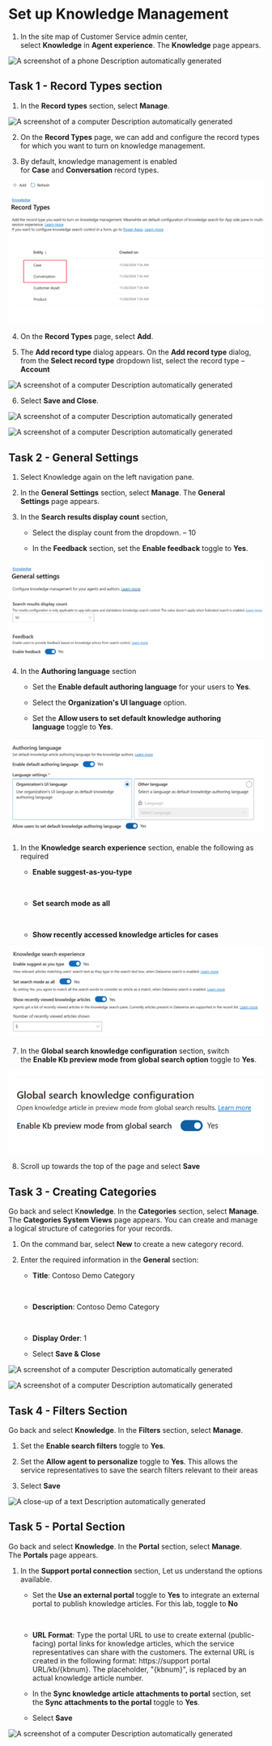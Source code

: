 # Set up Knowledge Management

1.  In the site map of Customer Service admin center,
    select **Knowledge** in **Agent experience**. The **Knowledge** page
    appears.

![A screenshot of a phone Description automatically
generated](./media/media17/image1.png)

## Task 1 - Record Types section

1.  In the **Record types** section, select **Manage**.

![A screenshot of a computer Description automatically
generated](./media/media17/image2.png)

2.  On the **Record Types** page, we can add and configure the record
    types for which you want to turn on knowledge management.

3.  By default, knowledge management is enabled
    for **Case** and **Conversation** record types.

![](./media/media17/image3.png)

4.  On the **Record Types** page, select **Add**.

5.  The **Add record type** dialog appears. On the **Add record
    type** dialog, from the **Select record type** dropdown list, select
    the record type – **Account**

![A screenshot of a computer Description automatically
generated](./media/media17/image4.png)

6.  Select **Save and Close**.

![A screenshot of a computer Description automatically
generated](./media/media17/image5.png)

![A screenshot of a computer Description automatically
generated](./media/media17/image6.png)

## Task 2 - General Settings

1.  Select Knowledge again on the left navigation pane.

2.  In the **General Settings** section, select **Manage**.
    The **General Settings** page appears.

3.  In the **Search results display count** section,

    - Select the display count from the dropdown. – 10

    - In the **Feedback** section, set the **Enable feedback** toggle
      to **Yes**.

![](./media/media17/image7.png)

4.  In the **Authoring language** section

    - Set the **Enable default authoring language** for your users
      to **Yes**.

    - Select the **Organization's UI language** option.

    - Set the **Allow users to set default knowledge authoring
      language** toggle to **Yes**.

![](./media/media17/image8.png)

1.  In the **Knowledge search experience** section, enable the following
    as required

    - **Enable suggest-as-you-type**

    &nbsp;

    - **Set search mode as all**

    &nbsp;

    - **Show recently accessed knowledge articles for cases**

![](./media/media17/image9.png)

7.  In the **Global search knowledge configuration** section, switch
    the **Enable Kb preview mode from global search option** toggle
    to **Yes**.

![](./media/media17/image10.png)

8.  Scroll up towards the top of the page and select **Save**

## Task 3 - Creating Categories 

Go back and select K**nowledge**. In the **Categories** section,
select **Manage**. The **Categories System Views** page appears. You can
create and manage a logical structure of categories for your records.

1.  On the command bar, select **New** to create a new category record.

2.  Enter the required information in the **General** section:

    - **Title**: Contoso Demo Category

    &nbsp;

    - **Description**: Contoso Demo Category

    &nbsp;

    - **Display Order**: 1

    - Select **Save & Close**

![A screenshot of a computer Description automatically
generated](./media/media17/image11.png)

![A screenshot of a computer Description automatically
generated](./media/media17/image12.png)

## Task 4 - Filters Section

Go back and select **Knowledge**. In the **Filters** section,
select **Manage**.

1.  Set the **Enable search filters** toggle to **Yes**.

2.  Set the **Allow agent to personalize** toggle to **Yes**. This
    allows the service representatives to save the search filters
    relevant to their areas

3.  Select **Save**

![A close-up of a text Description automatically
generated](./media/media17/image13.png)

## Task 5 - Portal Section

Go back and select **Knowledge**. In the **Portal** section,
select **Manage**. The **Portals** page appears.

1.  In the **Support portal connection** section, Let us understand the
    options available.

    - Set the **Use an external portal** toggle to **Yes** to integrate
      an external portal to publish knowledge articles. For this lab,
      toggle to **No**

    &nbsp;

    - **URL Format**: Type the portal URL to use to create external
      (public-facing) portal links for knowledge articles, which the
      service representatives can share with the customers. The external
      URL is created in the following format: https://support portal
      URL/kb/{kbnum}. The placeholder, "{kbnum}", is replaced by an
      actual knowledge article number.

    - In the **Sync knowledge article attachments to portal** section,
      set the **Sync attachments to the portal** toggle to **Yes**.

    - Select **Save**

![A screenshot of a computer Description automatically
generated](./media/media17/image14.png)
